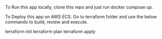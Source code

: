 To Run this app locally, clone this repo and just run docker compose up.

To Deploy this app on AWS ECS. Go to terraform folder and use the below commands to build, review and execute.

terraform init
terraform plan
terraform apply
